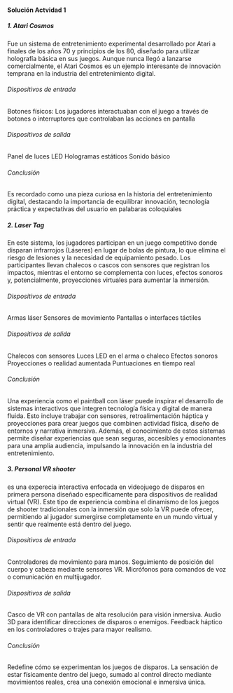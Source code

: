 #### Solución Actvidad 1 

##### 1. Atari Cosmos 
Fue un sistema de entretenimiento experimental desarrollado por Atari a finales de los años 70 y principios de los 80, diseñado para utilizar holografía básica en sus juegos. Aunque nunca llegó a lanzarse comercialmente, el Atari Cosmos es un ejemplo interesante de innovación temprana en la industria del entretenimiento digital.

###### Dispositivos de entrada 
Botones físicos: Los jugadores interactuaban con el juego a través de botones o interruptores que controlaban las acciones en pantalla

###### Dispositivos de salida 
Panel de luces LED
Hologramas estáticos
Sonido básico

###### Conclusión 
Es recordado como una pieza curiosa en la historia del entretenimiento digital, destacando la importancia de equilibrar innovación, tecnología práctica y expectativas del usuario en palabaras coloquiales 

##### 2. Laser Tag
En este sistema, los jugadores participan en un juego competitivo donde disparan infrarrojos (Láseres) en lugar de bolas de pintura, lo que elimina el riesgo de lesiones y la necesidad de equipamiento pesado. Los participantes llevan chalecos o cascos con sensores que registran los impactos, mientras el entorno se complementa con luces, efectos sonoros y, potencialmente, proyecciones virtuales para aumentar la inmersión.

###### Dispositivos de entrada 
Armas láser
Sensores de movimiento
Pantallas o interfaces táctiles

###### Dispositivos de salida 
Chalecos con sensores
Luces LED en el arma o chaleco
Efectos sonoros
Proyecciones o realidad aumentada
Puntuaciones en tiempo real

###### Conclusión
Una experiencia como el paintball con láser puede inspirar el desarrollo de sistemas interactivos que integren tecnología física y digital de manera fluida. Esto incluye trabajar con sensores, retroalimentación háptica y proyecciones para crear juegos que combinen actividad física, diseño de entornos y narrativa inmersiva. Además, el conocimiento de estos sistemas permite diseñar experiencias que sean seguras, accesibles y emocionantes para una amplia audiencia, impulsando la innovación en la industria del entretenimiento.

##### 3. Personal VR shooter
es una experecia interactiva enfocada en videojuego de disparos en primera persona diseñado específicamente para dispositivos de realidad virtual (VR). Este tipo de experiencia combina el dinamismo de los juegos de shooter tradicionales con la inmersión que solo la VR puede ofrecer, permitiendo al jugador sumergirse completamente en un mundo virtual y sentir que realmente está dentro del juego.

###### Dispositivos de entrada
Controladores de movimiento para manos.
Seguimiento de posición del cuerpo y cabeza mediante sensores VR.
Micrófonos para comandos de voz o comunicación en multijugador.

###### Dispositivos de salida 
Casco de VR con pantallas de alta resolución para visión inmersiva.
Audio 3D para identificar direcciones de disparos o enemigos.
Feedback háptico en los controladores o trajes para mayor realismo.

###### Conclusión
Redefine cómo se experimentan los juegos de disparos. La sensación de estar físicamente dentro del juego, sumado al control directo mediante movimientos reales, crea una conexión emocional e inmersiva única. 

